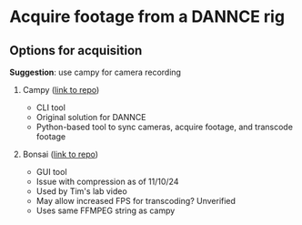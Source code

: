 # Acquire footage from a DANNCE rig

## Options for acquisition

**Suggestion**: use campy for camera recording

1. Campy ([link to repo](https://github.com/ksseverson57/campy))
   - CLI tool
   - Original solution for DANNCE
   - Python-based tool to sync cameras, acquire footage, and transcode footage

2. Bonsai ([link to repo](https://github.com/bonsai-rx/bonsai))
   - GUI tool
   - Issue with compression as of 11/10/24
   - Used by Tim's lab video 
   - May allow increased FPS for transcoding? Unverified
   - Uses same FFMPEG string as campy

